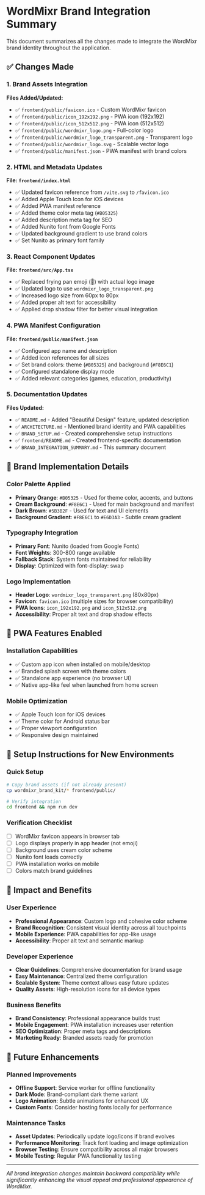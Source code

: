 # WordMixr Brand Integration Summary

This document summarizes all the changes made to integrate the WordMixr brand identity throughout the application.

## ✅ Changes Made

### 1. Brand Assets Integration

**Files Added/Updated:**
- ✅ `frontend/public/favicon.ico` - Custom WordMixr favicon
- ✅ `frontend/public/icon_192x192.png` - PWA icon (192x192)
- ✅ `frontend/public/icon_512x512.png` - PWA icon (512x512) 
- ✅ `frontend/public/wordmixr_logo.png` - Full-color logo
- ✅ `frontend/public/wordmixr_logo_transparent.png` - Transparent logo
- ✅ `frontend/public/wordmixr_logo.svg` - Scalable vector logo
- ✅ `frontend/public/manifest.json` - PWA manifest with brand colors

### 2. HTML and Metadata Updates

**File: `frontend/index.html`**
- ✅ Updated favicon reference from `/vite.svg` to `/favicon.ico`
- ✅ Added Apple Touch Icon for iOS devices
- ✅ Added PWA manifest reference
- ✅ Added theme color meta tag (`#B05325`)
- ✅ Added description meta tag for SEO
- ✅ Added Nunito font from Google Fonts
- ✅ Updated background gradient to use brand colors
- ✅ Set Nunito as primary font family

### 3. React Component Updates

**File: `frontend/src/App.tsx`**
- ✅ Replaced frying pan emoji (🍳) with actual logo image
- ✅ Updated logo to use `wordmixr_logo_transparent.png`
- ✅ Increased logo size from 60px to 80px
- ✅ Added proper alt text for accessibility
- ✅ Applied drop shadow filter for better visual integration

### 4. PWA Manifest Configuration

**File: `frontend/public/manifest.json`**
- ✅ Configured app name and description
- ✅ Added icon references for all sizes
- ✅ Set brand colors: theme (`#B05325`) and background (`#F8E6C1`)
- ✅ Configured standalone display mode
- ✅ Added relevant categories (games, education, productivity)

### 5. Documentation Updates

**Files Updated:**
- ✅ `README.md` - Added "Beautiful Design" feature, updated description
- ✅ `ARCHITECTURE.md` - Mentioned brand identity and PWA capabilities
- ✅ `BRAND_SETUP.md` - Created comprehensive setup instructions
- ✅ `frontend/README.md` - Created frontend-specific documentation
- ✅ `BRAND_INTEGRATION_SUMMARY.md` - This summary document

## 🎨 Brand Implementation Details

### Color Palette Applied
- **Primary Orange**: `#B05325` - Used for theme color, accents, and buttons
- **Cream Background**: `#F8E6C1` - Used for main background and manifest
- **Dark Brown**: `#5B3B2F` - Used for text and UI elements
- **Background Gradient**: `#F8E6C1` to `#E6D3A3` - Subtle cream gradient

### Typography Integration
- **Primary Font**: Nunito (loaded from Google Fonts)
- **Font Weights**: 300-800 range available
- **Fallback Stack**: System fonts maintained for reliability
- **Display**: Optimized with font-display: swap

### Logo Implementation
- **Header Logo**: `wordmixr_logo_transparent.png` (80x80px)
- **Favicon**: `favicon.ico` (multiple sizes for browser compatibility)
- **PWA Icons**: `icon_192x192.png` and `icon_512x512.png`
- **Accessibility**: Proper alt text and drop shadow effects

## 📱 PWA Features Enabled

### Installation Capabilities
- ✅ Custom app icon when installed on mobile/desktop
- ✅ Branded splash screen with theme colors
- ✅ Standalone app experience (no browser UI)
- ✅ Native app-like feel when launched from home screen

### Mobile Optimization
- ✅ Apple Touch Icon for iOS devices
- ✅ Theme color for Android status bar
- ✅ Proper viewport configuration
- ✅ Responsive design maintained

## 🔧 Setup Instructions for New Environments

### Quick Setup
```bash
# Copy brand assets (if not already present)
cp wordmixr_brand_kit/* frontend/public/

# Verify integration
cd frontend && npm run dev
```

### Verification Checklist
- [ ] WordMixr favicon appears in browser tab
- [ ] Logo displays properly in app header (not emoji)
- [ ] Background uses cream color scheme
- [ ] Nunito font loads correctly
- [ ] PWA installation works on mobile
- [ ] Colors match brand guidelines

## 🎯 Impact and Benefits

### User Experience
- **Professional Appearance**: Custom logo and cohesive color scheme
- **Brand Recognition**: Consistent visual identity across all touchpoints
- **Mobile Experience**: PWA capabilities for app-like usage
- **Accessibility**: Proper alt text and semantic markup

### Developer Experience
- **Clear Guidelines**: Comprehensive documentation for brand usage
- **Easy Maintenance**: Centralized theme configuration
- **Scalable System**: Theme context allows easy future updates
- **Quality Assets**: High-resolution icons for all device types

### Business Benefits
- **Brand Consistency**: Professional appearance builds trust
- **Mobile Engagement**: PWA installation increases user retention
- **SEO Optimization**: Proper meta tags and descriptions
- **Marketing Ready**: Branded assets ready for promotion

## 🔄 Future Enhancements

### Planned Improvements
- **Offline Support**: Service worker for offline functionality
- **Dark Mode**: Brand-compliant dark theme variant
- **Logo Animation**: Subtle animations for enhanced UX
- **Custom Fonts**: Consider hosting fonts locally for performance

### Maintenance Tasks
- **Asset Updates**: Periodically update logo/icons if brand evolves
- **Performance Monitoring**: Track font loading and image optimization
- **Browser Testing**: Ensure compatibility across all major browsers
- **Mobile Testing**: Regular PWA functionality testing

---

*All brand integration changes maintain backward compatibility while significantly enhancing the visual appeal and professional appearance of WordMixr.* 